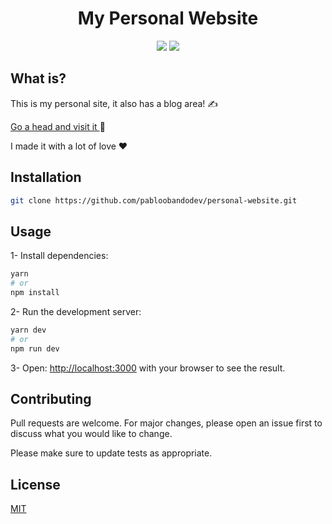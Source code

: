 <h1 align="center">My Personal Website</h1>

<p align="center">

<img src="https://badges.frapsoft.com/os/v1/open-source.svg?v=103" >
<img src="https://badges.frapsoft.com/os/mit/mit.svg?v=103" >

</p>

## What is?

This is my personal site, it also has a blog area! ✍️

<a href="https://personal-website-chi-one.vercel.app/">Go a head and visit it </a> 👀

I made it with a lot of love ♥️

## Installation

```bash
git clone https://github.com/pabloobandodev/personal-website.git
```

## Usage

1- Install dependencies:

```bash
yarn
# or
npm install
```

2- Run the development server:

```bash
yarn dev
# or
npm run dev
```

3- Open: [http://localhost:3000](http://localhost:3000) with your browser to see the result.

## Contributing

Pull requests are welcome. For major changes, please open an issue first to discuss what you would like to change.

Please make sure to update tests as appropriate.

## License

[MIT](https://choosealicense.com/licenses/mit/)